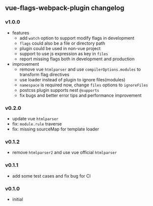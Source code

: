 ## vue-flags-webpack-plugin changelog
### v1.0.0
* features
  + add `watch` option to support modify flags in development
  + `flags` could also be a file or directory path
  + plugin could be used in non-vue project
  + support to use js expression as key in `files`
  + report missing flags both in development and production
* improvement
  + remove vue `htmlparser` and use `compilerOptions.modules` to transform flag directives
  + use loader instead of plugin to ignore files(modules)
  + `namespace` is required now, change `files` options to `ignoreFiles`
  + postcss plugin supports nest `@supports`
  + fix bugs and better error tips and performance improvement

### v0.2.0
* update vue `htmlparser`
* fix: `module.rule` traverse
* fix: missing sourceMap for template loader

### v0.1.2
* remove `htmlparser2` and use vue official `htmlparser`

### v0.1.1
* add some test cases and fix bug for CI

### v0.1.0
* initial
